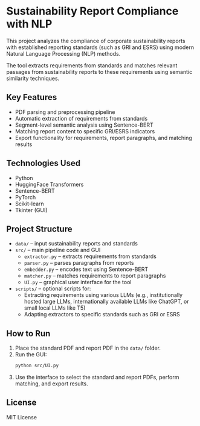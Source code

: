 # Sustainability Report Compliance with NLP

This project analyzes the compliance of corporate sustainability reports with established reporting standards (such as GRI and ESRS) using modern Natural Language Processing (NLP) methods.

The tool extracts requirements from standards and matches relevant passages from sustainability reports to these requirements using semantic similarity techniques.

## Key Features
- PDF parsing and preprocessing pipeline
- Automatic extraction of requirements from standards
- Segment-level semantic analysis using Sentence-BERT
- Matching report content to specific GRI/ESRS indicators
- Export functionality for requirements, report paragraphs, and matching results

## Technologies Used
- Python
- HuggingFace Transformers
- Sentence-BERT
- PyTorch
- Scikit-learn
- Tkinter (GUI)

## Project Structure
- `data/` – input sustainability reports and standards
- `src/` – main pipeline code and GUI
  - `extractor.py` – extracts requirements from standards
  - `parser.py` – parses paragraphs from reports
  - `embedder.py` – encodes text using Sentence-BERT
  - `matcher.py` – matches requirements to report paragraphs
  - `UI.py` – graphical user interface for the tool
- `scripts/` – optional scripts for:
  - Extracting requirements using various LLMs (e.g., institutionally hosted large LLMs, internationally available LLMs like ChatGPT, or small local LLMs like T5)
  - Adapting extractors to specific standards such as GRI or ESRS

## How to Run
1. Place the standard PDF and report PDF in the `data/` folder.
2. Run the GUI:
   ```bash
   python src/UI.py
   ```
3. Use the interface to select the standard and report PDFs, perform matching, and export results.

## License
MIT License
